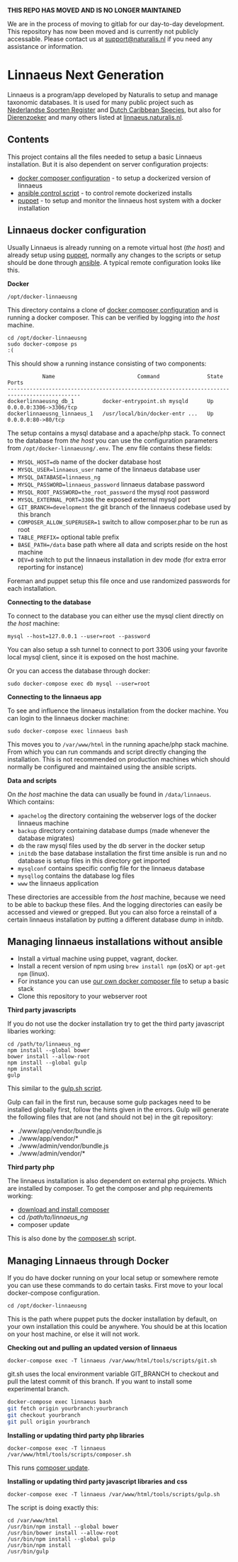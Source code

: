 **THIS REPO HAS MOVED AND IS NO LONGER MAINTAINED**

We are in the process of moving to gitlab for our day-to-day development.
This repository has now been moved and is currently not publicly accessable.
Please contact us at [support@naturalis.nl](support@naturalis.nl) if you 
need any assistance or information.

Linnaeus Next Generation
========================

Linnaeus is a program/app developed by Naturalis to setup and manage 
taxonomic databases. It is used for many public project such as 
[Nederlandse Soorten Register](http://www.nederlandsesoorten.nl/) 
and [Dutch Caribbean Species](http://www.dutchcaribbeanspecies.org/), 
but also for [Dierenzoeker](http://www.dierenzoeker.nl/) and
many others listed at [linnaeus.naturalis.nl](http://linnaeus.naturalis.nl/).


Contents
--------

This project contains all the files needed to setup a basic Linnaeus installation. 
But it is also dependent on server configuration projects:

 - [docker composer configuration](https://github.com/naturalis/docker-linnaeusng) - to setup a dockerized version of linnaeus
 - [ansible control script](https://github.com/naturalis/linnaeus_ng_control/blob/master/linnaeus.ansible/roles/naturalis-linnaeus_docker-control/tasks/main.yml) - to control remote dockerized installs
 - [puppet](https://github.com/naturalis/puppet-linnaeusng) - to setup and monitor the linnaeus host system with a docker installation

Linnaeus docker configuration
-----------------------------

Usually Linnaeus is already running on a remote virtual host (_the host_) and already setup using
[puppet](https://github.com/naturalis/puppet-linnaeusng), normally any changes to the scripts or setup should be done 
through [ansible](https://github.com/naturalis/linnaeus_ng_control/). 
A typical remote configuration looks like this.

**Docker**

`/opt/docker-linnaeusng`

This directory contains a clone of [docker composer configuration](https://github.com/naturalis/docker-linnaeusng)
and is running a docker composer. This can be verified by logging into _the host_ machine. 

```
cd /opt/docker-linnaeusng
sudo docker-compose ps                                                                                                                          :(
```

This should show a running instance consisting of two components:

```
           Name                          Command               State           Ports         
---------------------------------------------------------------------------------------------
dockerlinnaeusng_db_1         docker-entrypoint.sh mysqld      Up      0.0.0.0:3306->3306/tcp
dockerlinnaeusng_linnaeus_1   /usr/local/bin/docker-entr ...   Up      0.0.0.0:80->80/tcp    
```

The setup contains a mysql database and a apache/php stack. To connect to the database
from _the host_ you can use the configuration parameters from `/opt/docker-linnaeusng/.env`. 
The .env file contains these fields:

* `MYSQL_HOST=db` name of the docker database host
* `MYSQL_USER=linnaeus_user` name of the linnaeus database user
* `MYSQL_DATABASE=linnaeus_ng`
* `MYSQL_PASSWORD=linnaeus_password` linnaeus database password
* `MYSQL_ROOT_PASSWORD=the_root_password` the mysql root password
* `MYSQL_EXTERNAL_PORT=3306` the exposed external mysql port
* `GIT_BRANCH=development` the git branch of the linnaeus codebase used by this branch
* `COMPOSER_ALLOW_SUPERUSER=1` switch to allow composer.phar to be run as root
* `TABLE_PREFIX=` optional table prefix
* `BASE_PATH=/data` base path where all data and scripts reside on the host machine
* `DEV=0` switch to put the linnaeus installation in dev mode (for extra error reporting for instance)

Foreman and puppet setup this file once and use randomized passwords for each installation.

**Connecting to the database** 

To connect to the database you can either use the mysql client directly on _the host_ machine:

`mysql --host=127.0.0.1 --user=root --password`

You can also setup a ssh tunnel to connect to port 3306 using your favorite local mysql client, since it is exposed 
on the host machine.

Or you can access the database through docker:

`sudo docker-compose exec db mysql --user=root`

**Connecting to the linnaeus app** 

To see and influence the linnaeus installation from the docker machine. You can login to the linnaeus docker machine:

`sudo docker-compose exec linnaeus bash`

This moves you to `/var/www/html` in the running apache/php stack machine. 
From which you can run commands and script directly changing the installation. 
This is not recommended on production machines which should normally be 
configured and maintained using the ansible scripts.

**Data and scripts**

On _the host_ machine the data can usually be found in `/data/linnaeus`. Which contains:

* `apachelog` the directory containing the webserver logs of the docker linnaeus machine
* `backup` directory containing database dumps (made whenever the database migrates)
* `db` the raw mysql files used by the db server in the docker setup
* `initdb` the base database installation the first time ansible is run and no database is setup files in this directory get imported
* `mysqlconf` contains specific config file for the linnaeus database
* `mysqllog` contains the database log files
* `www` the linnaeus application

These directories are accessible from _the host_ machine, because we need to be able to
backup these files. And the logging directories can easily be accessed and viewed or 
grepped. But you can also force a reinstall of a certain linnaeus installation by 
putting a different database dump in initdb.


Managing linnaeus installations without ansible
-----------------------------------------------

- Install a virtual machine using puppet, vagrant, docker.
- Install a recent version of npm using `brew install npm` (osX) or `apt-get npm` (linux).
- For instance you can use [our own docker composer file](https://github.com/naturalis/docker-linnaeusng) to setup a basic stack
- Clone this repository to your webserver root

**Third party javascripts**

If you do not use the docker installation try to get the third party javascript libaries working:

```
cd /path/to/linnaeus_ng
npm install --global bower
bower install --allow-root
npm install --global gulp 
npm install
gulp
```

This similar to the [gulp.sh script](https://github.com/naturalis/linnaeus_ng/blob/development/tools/scripts/gulp.sh).

Gulp can fail in the first run, because some gulp packages need to be installed globally 
first, follow the hints given in the errors. Gulp will generate the following files that are 
not (and should not be) in the git repository:

- ./www/app/vendor/bundle.js
- ./www/app/vendor/*
- ./www/admin/vendor/bundle.js
- ./www/admin/vendor/*

**Third party php**

The linnaeus installation is also dependent on external php projects. Which are
installed by composer. To get the composer and php requirements working:

- [download and install composer](https://getcomposer.org/)
- cd _/path/to/linnaeus_ng_
- composer update

This is also done by the [composer.sh](https://github.com/naturalis/linnaeus_ng/blob/development/tools/scripts/composer.sh) script.

Managing Linnaeus through Docker
--------------------------------

If you do have docker running on your local setup or somewhere remote you can use these commands to do certain tasks. First
move to your local docker-compose configuration.

`cd /opt/docker-linnaeusng`

This is the path where puppet puts the docker installation by default, on your own installation this could be anywhere.
You should be at this location on your host machine, or else it will not work.

**Checking out and pulling an updated version of linnaeus**

`docker-compose exec -T linnaeus /var/www/html/tools/scripts/git.sh`

git.sh uses the local environment variable GIT_BRANCH to checkout and pull the latest commit of this branch. If you want to install some experimental branch.

```bash
docker-compose exec linnaeus bash
git fetch origin yourbranch:yourbranch
git checkout yourbranch
git pull origin yourbranch
```

**Installing or updating third party php libraries**

`docker-compose exec -T linnaeus /var/www/html/tools/scripts/composer.sh`

This runs [composer update](https://getcomposer.org/doc/03-cli.md#update).

**Installing or updating third party javascript libraries and css**

`docker-compose exec -T linnaeus /var/www/html/tools/scripts/gulp.sh`

The script is doing exactly this:

```
cd /var/www/html
/usr/bin/npm install --global bower
/usr/bin/bower install --allow-root
/usr/bin/npm install --global gulp 
/usr/bin/npm install
/usr/bin/gulp
```

